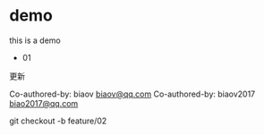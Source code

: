 # demo

this is a demo

- 01

更新

Co-authored-by: biaov <biaov@qq.com>
Co-authored-by: biaov2017 <biao2017@qq.com>

git checkout -b feature/02
